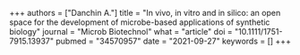 +++
authors = ["Danchin A."]
title = "In vivo, in vitro and in silico: an open space for the development of microbe-based applications of synthetic biology"
journal = "Microb Biotechnol"
what = "article"
doi = "10.1111/1751-7915.13937"
pubmed = "34570957"
date = "2021-09-27"
keywords = []
+++


